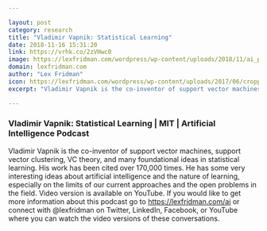 ```yaml
---

layout: post
category: research
title: "Vladimir Vapnik: Statistical Learning"
date: 2018-11-16 15:31:20
link: https://vrhk.co/2zVHwc0
image: https://lexfridman.com/wordpress/wp-content/uploads/2018/11/ai_podcast_vladimir_vapnik.png
domain: lexfridman.com
author: "Lex Fridman"
icon: https://lexfridman.com/wordpress/wp-content/uploads/2017/06/cropped-lex-favicon-4-1-180x180.png
excerpt: "Vladimir Vapnik is the co-inventor of support vector machines, support vector clustering, VC theory, and many foundational ideas in statistical learning. His work has been cited over 170,000 times. He has some very interesting ideas about artificial intelligence and the nature of learning, especially on the limits of our current approaches and the open problems in the field. Video version is available on YouTube. If you would like to get more information about this podcast go to <https://lexfridman.com/ai> or connect with @lexfridman on Twitter, LinkedIn, Facebook, or YouTube where you can watch the video versions of these conversations. "

---
```


### Vladimir Vapnik: Statistical Learning | MIT | Artificial Intelligence Podcast

Vladimir Vapnik is the co-inventor of support vector machines, support vector clustering, VC theory, and many foundational ideas in statistical learning. His work has been cited over 170,000 times. He has some very interesting ideas about artificial intelligence and the nature of learning, especially on the limits of our current approaches and the open problems in the field. Video version is available on YouTube. If you would like to get more information about this podcast go to <https://lexfridman.com/ai> or connect with @lexfridman on Twitter, LinkedIn, Facebook, or YouTube where you can watch the video versions of these conversations. 